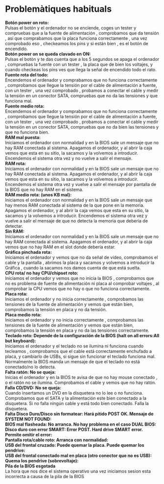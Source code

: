 # Problemàtiques habituals #
**Botón power on roto:**     
  Pulsas el botón y el ordenador no se enciende, coges un tester y compruebas que a la fuente de alimentación , comprobamos que da tensión , así que comprabamos que la placa funciona correctamente , una vez comprobado eso , checkeamos los pins y si están bien , es el botón de encendido.  
**Botón power on se queda clavado en ON:**    
  Pulsas el botón y te das cuenta que a los 5 segundos se apaga el ordenador , compruebas la fuente con un tester , la placa que de bien los voltajes, y cuando checkeas los pins ves que llega la señal de encendido todo el rato.  
**Fuente rota del todo:**  
  Encendemos el ordenador y comprabamos que no funciona correctamente , comprobamos que llegue la tensión por el cable de     alimentación a fuente, con un tester , una vez comprobado , probamos a conectar el cable y medir la tensión en un conector SATA,  compruebas que no da  las tensiones y que funciona mal.  
**Fuente medio rota:**  
  Encendemos el ordenador y comprabamos que no funciona correctamente , comprobamos que llegue la tensión por el cable de     alimentación a fuente, con un tester , una vez comprobado , probamos a conectar el cable y medir la tensión en un conector SATA,  compruebas que no da bien  las tensiones y que no funciona bien.  
**RAM mal puesta:**  
  Iniciamos el ordenador con normalidad y en la BIOS sale un mensaje que no hay RAM conectada al sistema. Apagamos el ordenador, y 
  al abrir la caja vemos que esta en su sitio, la sacamos y la volvemos a introducir. Encendemos el sistema otra vez y no vuelve a salir el mensaje.  
**RAM rota:**  
  Iniciamos el ordenador con normalidad y en la BIOS sale un mensaje que no hay RAM conectada al sistema. Apagamos el ordenador, y al abrir la caja vemos que esta en su sitio, la sacamos y la volvemos a introducir. Encendemos el sistema otra vez y  vuelve a salir el mensaje por pantalla de la BIOS que no hay RAM en el sistema.  
**RAM medio rota: (unos KB mal):**  
  Iniciamos el ordenador con normalidad y en la BIOS sale un mensaje que  hay menos  RAM conectada al sistema de la que pone en la memoria. Apagamos el ordenador, y al abrir la caja vemos que esta en su sitio, la sacamos y la volvemos a introducir. Encendemos el sistema otra vez y  vuelve a salir el mensaje de que no detecta la memoria que deberia de detectar.    
**Sin RAM:**  
  Iniciamos el ordenador con normalidad y en la BIOS sale un mensaje que no hay RAM conectada al sistema. Apagamos el ordenador, y al abrir la caja vemos que no hay RAM en el slot donde debería estar.    
**Gráfica pinchada rota:**  
  Iniciamos el ordenador y vemos que no da señal de vídeo, comprobamos el cable y la pantalla , abrimos la placa y sacamos y volvemos a introducir la Gráfica , cuando la sacamos nos damos cuenta de que está suelta.  
**CPU rota/ no hay CPU/chipset roto:**  
  Iniciamos el ordenador y vemos que no inicia la BIOS , comprobamos que no es problema de fuente de alimentación ni placa al comprobar voltajes , al comprobar la CPU vemos que no hay o que no funciona correctamente.  
**Placa rota:**  
  Iniciamos el ordenador y no inicia correctamente , comprobamos las tensiones de la fuente de alimentación y vemos que están bien, comprobamos la tensión en placa y no da tensión.  
**Placa medio rota:**  
  Iniciamos el ordenador y no inicia correctamente , comprobamos las tensiones de la fuente de alimentación y vemos que están bien, comprobamos la tensión en placa y no da las tensiones correctamente.  
**Teclado roto: Depende de la configuración de la BIOS (halt on all errors:All but keyboard):**  
  Iniciamos el ordenador y el teclado no se ilumina ni funciona cuando tecleamos , comprobamos que el cable está correctamente enchufado a placa, y cambiarlo de USBs, si sigue sin funcionar el teclado funciona mal. Normalmente la BIOS manda un mensaje de que el teclado no está conectado/no lo detecta.  
**Falta ratón: No se queja:**  
  Inicias el ordenador y en la BIOS te avisa de que no hay mouse conectado , o el ratón no se ilumina. Comprobamos el cable y vemos que no hay ratón.   
**Falla CD/DVD: No se queja:**  
  Cuando insertamos un DVD en la disquetera no lo lee o no funciona. Comprobamos que el SATA y la alimentación este bien conectado a la disquetera. Si no falla ningún cable y está todo bien conectado. Falla la disquetera.  
**Falta Disco Duro/Disco sin formatear: Hará pitido POST OK. Mensaje de SYSTEM NOT FOUND:**  
**BIOS mal flasheada: No arranca. No hay problema en el caso DUAL BIOS:**  
**Disco duro con error SMART: Error POST. Hard drive SMART error. Permite omitir el error:**  
**Pantalla rota/cable roto: Arranca con normalidad:**  
**USB del frontal cruzado: Puede quemar la placa. Puede quemar los pendrive:**  
**USB del frontal conectado mal en placa (otro conector que no es USB): Quema los pendrive (sobrevoltaje):**  
**Pila de la BIOS esgotada**   
La hora que nos dice el sistema operativo una vez iniciamos sesion esta incorrecta a causa de la pila de la BIOS
